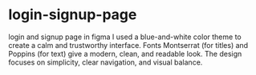 # login-signup-page
login and signup page in figma
I used a blue-and-white color theme to create a calm and trustworthy interface.
Fonts Montserrat (for titles) and Poppins (for text) give a modern, clean, and readable look.
The design focuses on simplicity, clear navigation, and visual balance.
